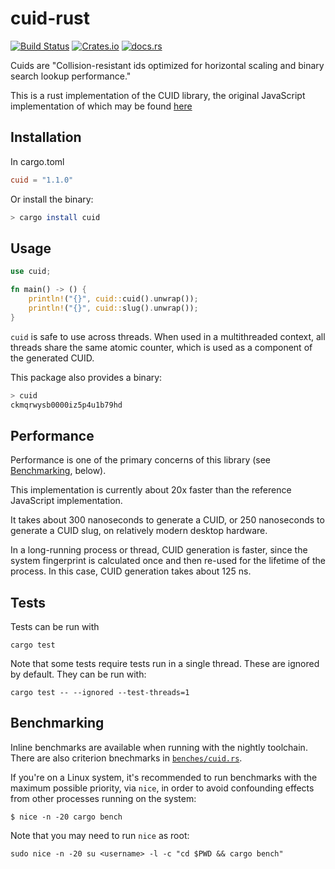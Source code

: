 # cuid-rust

[![Build Status](https://github.com/mplanchard/cuid-rust/actions/workflows/ci.yml/badge.svg?branch=master)](https://github.com/mplanchard/cuid-rust/actions/workflows/ci.yml?query=branch%3Amaster)
[![Crates.io](https://img.shields.io/crates/v/cuid "Crates.io")](https://crates.io/crates/cuid/)
[![docs.rs](https://docs.rs/cuid/badge.svg)](https://docs.rs/cuid/badge.svg)

Cuids are "Collision-resistant ids optimized for horizontal scaling and
binary search lookup performance."

This is a rust implementation of the CUID library, the original JavaScript
implementation of which may be found [here](https://github.com/ericelliott/cuid)

## Installation

In cargo.toml

```toml
cuid = "1.1.0"
```

Or install the binary:

```sh
> cargo install cuid
```

## Usage

```rust
use cuid;

fn main() -> () {
    println!("{}", cuid::cuid().unwrap());
    println!("{}", cuid::slug().unwrap());
}
```

`cuid` is safe to use across threads. When used in a multithreaded context, all
threads share the same atomic counter, which is used as a component of the
generated CUID.

This package also provides a binary:

```sh
> cuid
ckmqrwysb0000iz5p4u1b79hd
```

## Performance

Performance is one of the primary concerns of this library (see
[Benchmarking](#benchmarking), below).

This implementation is currently about 20x faster than the reference JavaScript
implementation.

It takes about 300 nanoseconds to generate a CUID, or 250 nanoseconds
to generate a CUID slug, on relatively modern desktop hardware.

In a long-running process or thread, CUID generation is faster, since the system
fingerprint is calculated once and then re-used for the lifetime of the process.
In this case, CUID generation takes about 125 ns.

## Tests

Tests can be run with

```text
cargo test
```

Note that some tests require tests run in a single thread. These are ignored by
default. They can be run with:

```text
cargo test -- --ignored --test-threads=1
```

## Benchmarking

Inline benchmarks are available when running with the nightly toolchain. There
are also criterion bnechmarks in [`benches/cuid.rs`][benches].

If you're on a Linux system, it's recommended to run benchmarks with the
maximum possible priority, via `nice`, in order to avoid confounding effects
from other processes running on the system:

```text
$ nice -n -20 cargo bench
```

Note that you may need to run `nice` as root:

``` text
sudo nice -n -20 su <username> -l -c "cd $PWD && cargo bench"
```

[benches]: ./benches/cuid.rs
